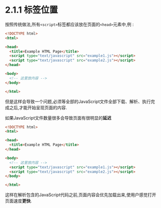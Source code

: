 # 2.1.1 标签位置

按照传统做法,所有`<script>`标签都应该放在页面的`<head>`元素中,例 :

``` html .line-numbers
<!DOCTYPE html>
<html>

<head>
  <title>Example HTML Page</title>
  <script type="text/javascript" src="example1.js"></script>
  <script type="text/javascript" src="example2.js"></script>
</head>

<body>
  <!-- 这里放内容 -->
</body>

</html>
```

但是这样会导致一个问题,必须等全部的JavaScript文件全部下载、解析、执行完成之后,才能开始呈现页面的内容.

如果JavaScript文件数量很多会导致页面有很明显的**延迟**

``` html .line-numbers
<!DOCTYPE html>
<html>

<head>
  <title>Example HTML Page</title>
</head>

<body>
  <!-- 这里放内容 -->
  <script type="text/javascript" src="example1.js"></script>
  <script type="text/javascript" src="example2.js"></script>
</body>

</html>
```

这样在解析包含的JavaScript代码之前,页面内容会优先加载出来,使用户感觉打开页面速度**更快**.
